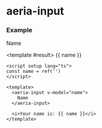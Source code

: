 <script setup lang="ts">
import { ref } from 'vue'
import { AeriaInput } from 'aeria-ui'
import ResultBox from '../../src/components/result-box.vue'

const name = ref('changeme')
</script>

# aeria-input

### Example

<result-box>
  <aeria-input v-model="name">
    Name
  </aeria-input>

  <template #result>
    {{ name }}
  </template>
</result-box>

```vue
<script setup lang="ts">
const name = ref('')
</script>

<template>
  <aeria-input v-model="name">
    Name
  </aeria-input>

  <i>Your name is: {{ name }}</i>
</template>
```
